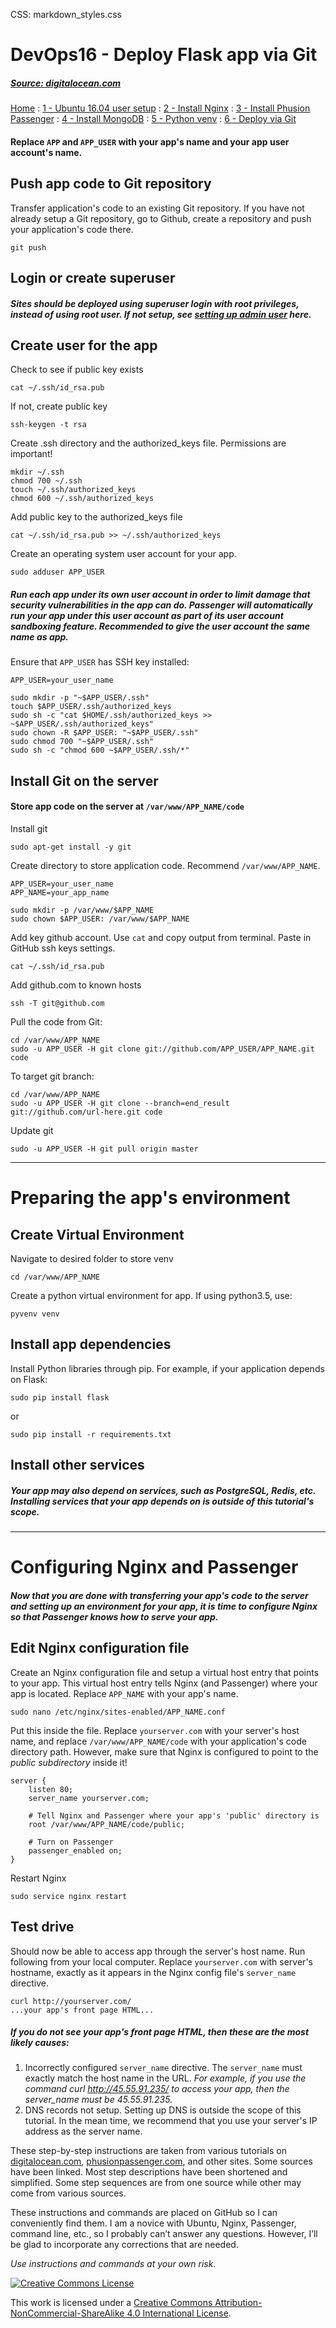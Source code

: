 CSS: markdown_styles.css

# DevOps16 - Deploy Flask app via Git

##### [Source: digitalocean.com](https://www.digitalocean.com/community/tutorials/how-to-install-nginx-on-ubuntu-16-04)


[Home](../index.html)
: [1 - Ubuntu 16.04 user setup](devops16_1_ubuntu16_setup.html)
: [2 - Install Nginx](devops16_2_install_nginx.html)
: [3 - Install Phusion Passenger](devops16_3_install_phusionpassenger.html)
: [4 - Install MongoDB](devops16_4_install_mongodb.html)
: [5 - Python venv](devops16_5_python_venv.html)
: [6 - Deploy via Git](devops16_6_deploy_flask_app_w_git.html)


#### Replace `APP` and `APP_USER` with your app's name and your app user account's name.

## Push app code to Git repository

Transfer application's code to an existing Git repository. If you have not already setup a Git repository, go to Github, create a repository and push your application's code there.

```
git push
```

## Login or create superuser

##### Sites should be deployed using superuser login with root privileges, instead of using root user. If not setup, see [setting up admin user](devops16_1_ubuntu16_setup.html) here.


## Create  user for the app

Check to see if public key exists

```
cat ~/.ssh/id_rsa.pub
```

If not, create public key

```
ssh-keygen -t rsa
```

Create .ssh directory and the authorized_keys file.
Permissions are important!

```
mkdir ~/.ssh
chmod 700 ~/.ssh
touch ~/.ssh/authorized_keys
chmod 600 ~/.ssh/authorized_keys
```
Add public key to the authorized_keys file

```
cat ~/.ssh/id_rsa.pub >> ~/.ssh/authorized_keys
```


Create an operating system user account for your app.

```
sudo adduser APP_USER
```

##### Run each app under its own user account in order to limit damage that security vulnerabilities in the app can do. *Passenger will automatically run your app under this user account as part of its user account sandboxing feature.* Recommended to give the user account the same name as app.

Ensure that `APP_USER` has SSH key installed:

```
APP_USER=your_user_name

sudo mkdir -p "~$APP_USER/.ssh"
touch $APP_USER/.ssh/authorized_keys
sudo sh -c "cat $HOME/.ssh/authorized_keys >> ~$APP_USER/.ssh/authorized_keys"
sudo chown -R $APP_USER: "~$APP_USER/.ssh"
sudo chmod 700 "~$APP_USER/.ssh"
sudo sh -c "chmod 600 ~$APP_USER/.ssh/*"
```

## Install Git on the server

#### Store app code on the server at `/var/www/APP_NAME/code`


Install git

```
sudo apt-get install -y git
```

Create directory to store application code. Recommend `/var/www/APP_NAME`.

```
APP_USER=your_user_name
APP_NAME=your_app_name

sudo mkdir -p /var/www/$APP_NAME
sudo chown $APP_USER: /var/www/$APP_NAME
```

Add key github account. Use `cat` and copy output from terminal. Paste in GitHub ssh keys settings.

```
cat ~/.ssh/id_rsa.pub
```

Add github.com to known hosts

```
ssh -T git@github.com
```

Pull the code from Git:

```
cd /var/www/APP_NAME
sudo -u APP_USER -H git clone git://github.com/APP_USER/APP_NAME.git code
```

To target git branch:

`````
cd /var/www/APP_NAME
sudo -u APP_USER -H git clone --branch=end_result git://github.com/url-here.git code
`````

Update git

```
sudo -u APP_USER -H git pull origin master
```

---

# Preparing the app's environment

## Create Virtual Environment

Navigate to desired folder to store venv

```
cd /var/www/APP_NAME
```

Create a python virtual environment for app.
If using python3.5, use:

```
pyvenv venv
```

## Install app dependencies

Install Python libraries through pip. For example, if your application depends on Flask:

```
sudo pip install flask
```

or

```
sudo pip install -r requirements.txt
```


## Install other services

##### Your app may also depend on services, such as PostgreSQL, Redis, etc. Installing services that your app depends on is outside of this tutorial's scope.

---

# Configuring Nginx and Passenger

##### Now that you are done with transferring your app's code to the server and setting up an environment for your app, it is time to configure Nginx so that Passenger knows how to serve your app.


## Edit Nginx configuration file

Create an Nginx configuration file and setup a virtual host entry that points to your app. This virtual host entry tells Nginx (and Passenger) where your app is located. Replace `APP_NAME` with your app's name.

```
sudo nano /etc/nginx/sites-enabled/APP_NAME.conf
```

Put this inside the file.
Replace `yourserver.com` with your server's host name, and replace `/var/www/APP_NAME/code` with your application's code directory path. However, make sure that Nginx is configured to point to the *public subdirectory* inside it!

```
server {
    listen 80;
    server_name yourserver.com;

    # Tell Nginx and Passenger where your app's 'public' directory is
    root /var/www/APP_NAME/code/public;

    # Turn on Passenger
    passenger_enabled on;
}
```



Restart Nginx

```
sudo service nginx restart
```

## Test drive

Should now be able to access app through the server's host name.
Run following from your local computer. Replace `yourserver.com` with server's hostname, exactly as it appears in the Nginx config file's `server_name` directive.

```
curl http://yourserver.com/
...your app's front page HTML...
```

##### If you do not see your app's front page HTML, then these are the most likely causes:

1. Incorrectly configured `server_name` directive. The `server_name` must exactly match the host name in the URL. *For example, if you use the command curl http://45.55.91.235/ to access your app, then the server_name must be 45.55.91.235.*
2. DNS records not setup. Setting up DNS is outside the scope of this tutorial. In the mean time, we recommend that you use your server's IP address as the server name.



<div class='footnotes'>
<p>These step-by-step instructions are taken from various tutorials on <a href="https://digitalocean.com">digitalocean.com</a>, <a href="https://www.phusionpassenger.com">phusionpassenger.com</a>, and other sites. Some sources have been linked. Most step descriptions have been shortened and simplified. Some step sequences are from one source while other may come from various sources.</p>
<p>These instructions and commands are placed on GitHub so I can conveniently find them. I am a novice with Ubuntu, Nginx, Passenger, command line, etc., so I probably can&#8217;t answer any questions. However, I&#8217;ll be glad to incorporate any corrections that are needed.</p>
<p><em>Use instructions and commands at your own risk.</em></p>

<div class='creative-commons'>
  <a class="creative-commons-image" href="https://creativecommons.org/licenses/by-nc-sa/4.0/">
	<img rel="license" alt="Creative Commons License" src="creativecommons.png"></a>
    <p>
		This work is licensed under a <a rel="license" href="https://creativecommons.org/licenses/by-nc-sa/4.0/">Creative Commons Attribution-NonCommercial-ShareAlike 4.0 International License</a>.
		</p>
</div>
</div>
